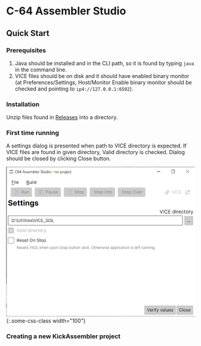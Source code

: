 # C-64 Assembler Studio
## Quick Start

### Prerequisites

1. Java should be installed and in the CLI path, so it is found by typing `java` in the command line.
2. VICE files should be on disk and it should have enabled binary monitor (at Preferences/Settings, Host/Monitor Enable binary monitor should be checked and pointing to `ip4://127.0.0.1:6502`).

### Installation

Unzip files found in [Releases](https://github.com/MihaMarkic/C64-Assembler-Studio/releases) into a directory.

### First time running

A settings dialog is presented when path to VICE directory is expected. If VICE files are found in given directory, Valid directory is checked. Dialog should be closed by clicking Close button.

![Settings](settings.png)
{:.some-css-class width="100"}
### Creating a new KickAssembler project

